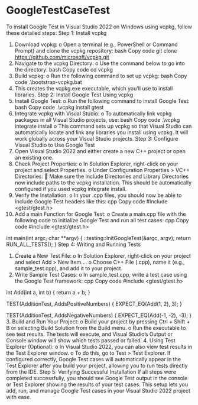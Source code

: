 # GoogleTestCaseTest

To install Google Test in Visual Studio 2022 on Windows using vcpkg, follow these detailed steps:
Step 1: Install vcpkg
1.	Download vcpkg:
o	Open a terminal (e.g., PowerShell or Command Prompt) and clone the vcpkg repository:
bash
Copy code
git clone https://github.com/microsoft/vcpkg.git
2.	Navigate to the vcpkg Directory:
o	Use the command below to go into the directory:
bash
Copy code
cd vcpkg
3.	Build vcpkg:
o	Run the following command to set up vcpkg:
bash
Copy code
.\bootstrap-vcpkg.bat
4.	This creates the vcpkg.exe executable, which you’ll use to install libraries.
Step 2: Install Google Test Using vcpkg
1.	Install Google Test:
o	Run the following command to install Google Test:
bash
Copy code
.\vcpkg install gtest
2.	Integrate vcpkg with Visual Studio:
o	To automatically link vcpkg packages in all Visual Studio projects, use:
bash
Copy code
.\vcpkg integrate install
o	This command sets up vcpkg so that Visual Studio can automatically locate and link any libraries you install using vcpkg. It will work globally across your Visual Studio projects.
Step 3: Configure Visual Studio to Use Google Test
1.	Open Visual Studio 2022 and either create a new C++ project or open an existing one.
2.	Check Project Properties:
o	In Solution Explorer, right-click on your project and select Properties.
o	Under Configuration Properties > VC++ Directories:
	Make sure the Include Directories and Library Directories now include paths to the vcpkg installation. This should be automatically configured if you used vcpkg integrate install.
3.	Verify the Installation:
o	In your .cpp files, you should now be able to include Google Test headers like this:
cpp
Copy code
#include <gtest/gtest.h>
4.	Add a main Function for Google Test:
o	Create a main.cpp file with the following code to initialize Google Test and run all test cases:
cpp
Copy code
#include <gtest/gtest.h>

int main(int argc, char **argv) {
    ::testing::InitGoogleTest(&argc, argv);
    return RUN_ALL_TESTS();
}
Step 4: Writing and Running Tests
1.	Create a New Test File:
o	In Solution Explorer, right-click on your project and select Add > New Item….
o	Choose C++ File (.cpp), name it (e.g., sample_test.cpp), and add it to your project.
2.	Write Sample Test Cases:
o	In sample_test.cpp, write a test case using the Google Test framework:
cpp
Copy code
#include <gtest/gtest.h>

int Add(int a, int b) {
    return a + b;
}

TEST(AdditionTest, AddsPositiveNumbers) {
    EXPECT_EQ(Add(1, 2), 3);
}

TEST(AdditionTest, AddsNegativeNumbers) {
    EXPECT_EQ(Add(-1, -2), -3);
}
3.	Build and Run Your Project:
o	Build your project by pressing Ctrl + Shift + B or selecting Build Solution from the Build menu.
o	Run the executable to see test results. The tests will execute, and Visual Studio’s Output or Console window will show which tests passed or failed.
4.	Using Test Explorer (Optional):
o	In Visual Studio 2022, you can also view test results in the Test Explorer window.
o	To do this, go to Test > Test Explorer. If configured correctly, Google Test cases will automatically appear in the Test Explorer after you build your project, allowing you to run tests directly from the IDE.
Step 5: Verifying Successful Installation
If all steps were completed successfully, you should see Google Test output in the console or Test Explorer showing the results of your test cases. This setup lets you add, run, and manage Google Test cases in your Visual Studio 2022 project with ease.
